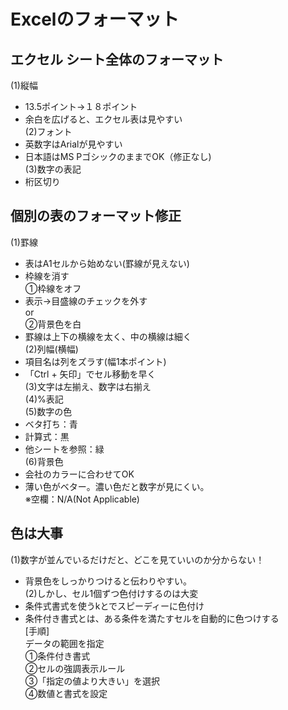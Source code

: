 # Excelのフォーマット  
## エクセル シート全体のフォーマット  
(1)縦幅  
* 13.5ポイント→１８ポイント  
* 余白を広げると、エクセル表は見やすい  
(2)フォント  
* 英数字はArialが見やすい  
* 日本語はMS PゴシックのままでOK（修正なし)  
(3)数字の表記  
* 桁区切り  
## 個別の表のフォーマット修正  
(1)罫線  
* 表はA1セルから始めない(罫線が見えない)  
* 枠線を消す  
①枠線をオフ  
* 表示→目盛線のチェックを外す  
or  
②背景色を白  
* 罫線は上下の横線を太く、中の横線は細く  
(2)列幅(横幅)  
* 項目名は列をズラす(幅1本ポイント)  
* 「Ctrl + 矢印」でセル移動を早く  
(3)文字は左揃え、数字は右揃え  
(4)%表記  
(5)数字の色  
* ベタ打ち：青  
* 計算式：黒  
* 他シートを参照：緑  
(6)背景色  
* 会社のカラーに合わせてOK  
* 薄い色がベター。濃い色だと数字が見にくい。  
※空欄：N/A(Not Applicable)  
## 色は大事  
(1)数字が並んでいるだけだと、どこを見ていいのか分からない！  
* 背景色をしっかりつけると伝わりやすい。  
(2)しかし、セル1個ずつ色付けするのは大変  
* 条件式書式を使うkとでスピーディーに色付け  
* 条件付き書式とは、ある条件を満たすセルを自動的に色つけする  
[手順]  
データの範囲を指定  
①条件付き書式  
②セルの強調表示ルール  
③「指定の値より大きい」を選択  
④数値と書式を設定  




